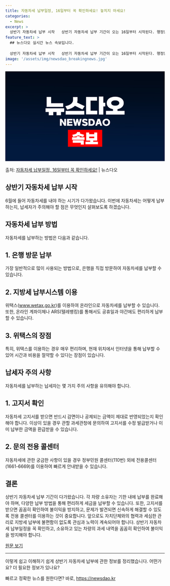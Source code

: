 ```yaml
---
title: 자동차세 납부일정, 16일부터 꼭 확인하세요! 놓치지 마세요!
categories:
  - News
excerpt: >
  상반기 자동차세 납부 시작   상반기 자동차세 납부 기간이 오는 16일부터 시작된다. 행정안전부는 지난 2월…
feature_text: >
  ## 뉴스다오 실시간 뉴스 속보입니다.

  상반기 자동차세 납부 시작   상반기 자동차세 납부 기간이 오는 16일부터 시작된다. 행정안전부는 지난 2월…
image: '/assets/img/newsdao_breakingnews.jpg'
---
```


![뉴스다오 속보](/assets/img/newsdao_breakingnews.jpg)

<p>출처: <a href="https://newsdao.kr/4219" rel="dofollow">자동차세 납부일정, 16일부터 꼭 확인하세요!</a> | 뉴스다오</p>

## 상반기 자동차세 납부 시작

6월에 들어 자동차세를 내야 하는 시기가 다가왔습니다. 이번에 자동차세는 어떻게 납부하는지, 납세자가 주의해야 할 점은 무엇인지 살펴보도록 하겠습니다.

## 자동차세 납부 방법

자동차세를 납부하는 방법은 다음과 같습니다.

## 1. 은행 방문 납부
가장 일반적으로 많이 사용되는 방법으로, 은행을 직접 방문하여 자동차세를 납부할 수 있습니다.

## 2. 지방세 납부시스템 이용
위택스(www.wetax.go.kr)를 이용하여 온라인으로 자동차세를 납부할 수 있습니다. 또한, 온라인 계좌이체나 ARS(텔레뱅킹)를 통해서도 공휴일과 야간에도 편리하게 납부할 수 있습니다.

## 3. 위택스의 장점
특히, 위택스를 이용하는 경우 매우 편리하며, 현재 위치에서 인터넷을 통해 납부할 수 있어 시간과 비용을 절약할 수 있다는 장점이 있습니다.

## 납세자 주의 사항

자동차세를 납부하는 납세자는 몇 가지 주의 사항을 유의해야 합니다.

## 1. 고지서 확인
자동차세 고지서를 받으면 반드시 감면이나 공제되는 금액이 제대로 반영되었는지 확인해야 합니다. 이상이 있을 경우 관할 과세관청에 문의하여 고지서를 수정 발급받거나 이미 납부한 금액을 환급받을 수 있습니다.

## 2. 문의 전용 콜센터
자동차세에 관한 궁금한 사항이 있을 경우 정부민원 콜센터(110번) 외에 전용콜센터(1661-6669)를 이용하여 빠르게 안내받을 수 있습니다.

## 결론

상반기 자동차세 납부 기간이 다가왔습니다. 각 차량 소유자는 기한 내에 납부를 완료해야 하며, 다양한 납부 방법을 통해 편리하게 세금을 납부할 수 있습니다. 또한, 고지서를 받으면 꼼꼼히 확인하여 불이익을 방지하고, 문제가 발견되면 신속하게 해결할 수 있도록 전용 콜센터를 이용하는 것이 중요합니다. 앞으로도 자치단체와의 협력과 세심한 관리로 지방세 납부에 불편함이 없도록 관심과 노력이 계속되어야 합니다. 상반기 자동차세 납부일정을 꼭 확인하고, 소유하고 있는 차량의 과세 내역을 꼼꼼히 확인하여 불이익을 방지해야 합니다.

[원문 보기](https://newsdao.kr/4219)

- - -

이렇게 쉽고 이해하기 쉽게 상반기 자동차세 납부에 관한 정보를 정리했습니다. 어떤가요? 더 필요한 정보가 있나요? 

빠르고 정확한 뉴스를 원한다면? 바로, <a href="https://newsdao.kr" rel="dofollow">https://newsdao.kr</a>


